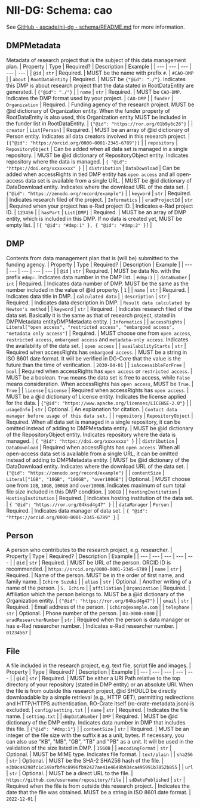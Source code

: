 # NII-DG: Schema: cao

See [GitHub - ascade/nii-dg - schema/README.md](https://github.com/ascade/nii-dg/blob/main/schema/README.md) for more information.

## DMPMetadata
Metadata of research project that is the subject of this data management plan.
| Property | Type | Required? | Description | Example |
| --- | --- | --- | --- | --- |
| `@id` | `str` | Required. | MUST be the name with prefix `#`. | `#CAO-DMP` |
| `about` | `RootDataEntity` | Required. | MUST be `{"@id": "./"}`. Indicates this DMP is about research project that the data stated in RootDataEntity are generated. | `{"@id": "./"}` |
| `name` | `str` | Required. | MUST be `CAO-DMP`. Indicates the DMP format used by your project. | `CAO-DMP` |
| `funder` | `Organization` | Required. | Funding agency of the research project. MUST be @id dictionary of Organization entity. When the funder property of RootDataEntity is also used, this Organization entity MUST be included in the funder list in RootDataEntity. | `{"@id": "https://ror.org/01b9y6c26"}` |
| `creator` | `List[Person]` | Required. | MUST be an array of @id dictionary of Person entity. Indicates all data creators involved in this research project. | `[{"@id": "https://orcid.org/0000-0001-2345-6789"}]` |
| `repository` | `RepositoryObject` | Can be added when all data set is managed in a single repository. | MUST be @id dictionary of RepositoryObject entity. Indicates repository where the data is managed. | `{ "@id": "https://doi.org/xxxxxxxx" }` |
| `distribution` | `DataDownload` | Can be added when accessRights in tied DMP entity has `open access` and all open-access data set is available from a single URL. | MUST be @id dictionary of DataDownload entity. Indicates where the download URL of the data set. | `{"@id": "https://zenodo.org/record/example"}` |
| `keyword` | `str` | Required. | Indicates research filed of the project. | `Informatics` |
| `eradProjectId` | `str` | Required when your project has e-Rad project ID. | Indicates e-Rad project ID. | `123456` |
| `hasPart` | `List[DMP]` | Required. | MUST be an array of DMP entity, which is included in this DMP. If no data is created yet, MUST be empty list. | `[{ "@id": "#dmp:1" }, { "@id": "#dmp:2" }]` |

## DMP
Contents from data management plan that is (will be) submitted to the funding agency.
| Property | Type | Required? | Description | Example |
| --- | --- | --- | --- | --- |
| `@id` | `str` | Required. | MUST be data No. with the prefix `#dmp:`. Indicates data number in the DMP list. | `#dmp:1` |
| `dataNumber` | `int` | Required. | Indicates data number of DMP. MUST be the same as the number included in the value of @id property. | `1` |
| `name` | `str` | Required. | Indicates data title in DMP. | `calculated data` |
| `description` | `str` | Required. | Indicates data description in DMP. | `Result data calculated by Newton's method` |
| `keyword` | `str` | Required. | Indicates research filed of the data set. Basically it is the same as that of research project, stated in DMPMetadata entityDMPMetadata entity. | `Informatics` |
| `accessRights` | `Literal["open access", "restricted access", "embargoed access", "metadata only access"]` | Required. | MUST choose one from `open access`, `restricted access`, `embargoed access` and `metadata-only access`. Indicates the availability of the data set. | `open access` |
| `availabilityStarts` | `str` | Required when accessRights has `embargoed access`. | MUST be a string in ISO 8601 date format. It will be verified in DG-Core that the value is the future than the time of verification. | `2030-04-01` |
| `isAccessibleForFree` | `bool` | Required when accessRights has `open access` or `restricted access`. | MUST be a boolean. `True` means the data set is free to access, while `False` means consideration. When accessRights has `open access`, MUST be `True`. | `True` |
| `license` | `License` | Required when accessRights has `open access`. | MUST be a @id dictionary of License entity. Indicates the license applied for the data. | `{"@id": "https://www.apache.org/licenses/LICENSE-2.0"}` |
| `usageInfo` | `str` | Optional. | An explanation for citation. | `Contact data manager before usage of this data set.` |
| `repository` | `RepositoryObject` | Required. When all data set is managed in a single repository, it can be omitted instead of adding to DMPMetadata entity. | MUST be @id dictionary of the RepositoryObject entity. Indicates repository where the data is managed. | `{ "@id": "https://doi.org/xxxxxxxx" }` |
| `distribution` | `DataDownload` | Required when accessRights has `open access`. When all open-access data set is available from a single URL, it can be omitted instead of adding to DMPMetadata entity. | MUST be @id dictionary of the DataDownload entity. Indicates where the download URL of the data set. | `{"@id": "https://zenodo.org/record/example"}` |
| `contentSize` | `Literal["1GB", "10GB", "100GB", "over100GB"]` | Optional. | MUST choose one from `1GB`, `10GB`, `100GB` and `over100GB`. Indicates maximum of sum total file size included in this DMP condition. | `100GB` |
| `hostingInstitution` | `HostingInstitution` | Required. | Indicates hosting institution of the data set. | `{ "@id": "https://ror.org/04ksd4g47" }` |
| `dataManager` | `Person` | Required. | Indicates data manager of data set. | `{ "@id": "https://orcid.org/0000-0001-2345-6789" }` |

## Person
A person who contributes to the research project, e.g. researcher.
| Property | Type | Required? | Description | Example |
| --- | --- | --- | --- | --- |
| `@id` | `str` | Required. | MUST be URL of the person. ORCID ID is recommended. | `https://orcid.org/0000-0001-2345-6789` |
| `name` | `str` | Required. | Name of the person. MUST be in the order of first name, and family name. | `Ichiro Suzuki` |
| `alias` | `str` | Optional. | Another writing of a name of the person. | `S. Ichiro` |
| `affiliation` | `Organization` | Required. | Affiliation which the person belongs to. MUST be a @id dictionary of the Organization entity. | `{"@id": "https://ror.org/04ksd4g47"}` |
| `email` | `str` | Required. | Email address of the person. | `ichiro@example.com` |
| `telephone` | `str` | Optional. | Phone number of the person. | `03-0000-0000` |
| `eradResearcherNumber` | `str` | Required when the person is data manager or has e-Rad researcher number. | Indicates e-Rad researcher number. | `01234567` |

## File
A file included in the research project, e.g. text file, script file and images.
| Property | Type | Required? | Description | Example |
| --- | --- | --- | --- | --- |
| `@id` | `str` | Required. | MUST be either a URI Path relative to the top directory of your repository (stated in DMP entity) or an absolute URI. When the file is from outside this research project, @id SHOULD be directly downloadable by a simple retrieval (e.g., HTTP GET), permitting redirections and HTTP/HTTPS authentication. RO-Crate itself (ro-crate-metadata.json) is excluded. | `config/setting.txt` |
| `name` | `str` | Required. | Indicates the file name. | `setting.txt` |
| `dmpDataNumber` | `DMP` | Required. | MUST be @id dictionary of the DMP entity. Indicates data number in DMP that includes this file. | `{"@id": "#dmp:1"}` |
| `contentSize` | `str` | Required. | MUST be an integer of the file size with the suffix `B` as a unit, bytes. If necessary, you can also use "KB", "MB", "GB", "TB" and "PB" as a unit. It will be used in the validation of the size listed in DMP. | `1560B` |
| `encodingFormat` | `str` | Optional. | MUST be MIME type. Indicates file format. | `text/plain` |
| `sha256` | `str` | Optional. | MUST be the SHA-2 SHA256 hash of the file. | `e3b0c44298fc1c149afbf4c8996fb92427ae41e4649b934ca495991b7852b855` |
| `url` | `str` | Optional. | MUST be a direct URL to the file. | `https://github.com/username/repository/file` |
| `sdDatePublished` | `str` | Required when the file is from outside this research project. | Indicates the date that the file was obtained. MUST be a string in ISO 8601 date format. | `2022-12-01` |
